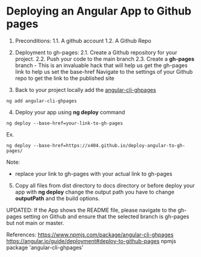 # Deploying an Angular App to Github pages


1. Preconditions:
1.1. A github account
1.2. A Github Repo

2. Deployment to gh-pages:
2.1. Create a Github repository for your project.
2.2. Push your code to the main branch
2.3. Create a **gh-pages** branch - This is an invaluable hack that will help us get the gh-pages link to help us set the base-href
Navigate to the settings of your Github repo to get the link to the published site

3. Back to your project locally add the [angular-cli-ghpages](https://www.npmjs.com/package/angular-cli-ghpages)
```
ng add angular-cli-ghpages
```


4. Deploy your app using **ng deploy** command
```
ng deploy --base-href=your-link-to-gh-pages
```
Ex.
```
ng deploy --base-href=https://x404.github.io/deploy-angular-to-gh-pages/
```

Note: 
- replace your link to gh-pages with your actual link to gh-pages

5. Copy all files from dist directory to docs directory or before deploy your app with **ng deploy** change the output path you have to change **outputPath** and the build options.


UPDATED: If the App shows the README file, please navigate to the gh-pages setting on Github and ensure that the selected branch is gh-pages but not main or master.


References:
https://www.npmjs.com/package/angular-cli-ghpages
https://angular.io/guide/deployment#deploy-to-github-pages 
npmjs package 'angular-cli-ghpages' 
